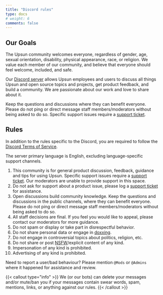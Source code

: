 ```yaml
---
title: "Discord rules"
type: docs
# weight: 6
comments: false
---
```


## Our Goals

The Upsun community welcomes everyone, regardless of gender, age, sexual orientation, disability, physical appearance, race, or religion. 
We value each member of our community, and believe that everyone should feel welcome, included, and safe.

Our [Discord server](https://discord.gg/PkMc2pVCDV/) allows Upsun employees and users to discuss all things Upsun and open source topics and projects, get product feedback, and build a community. 
We are passionate about our work and love to share about it.

Keep the questions and discussions where they can benefit everyone. 
Please do not ping or direct message staff members/moderators without being asked to do so. 
Specific support issues require a [support ticket](https://docs.upsun.com/learn/overview/get-support.html#create-a-support-ticket).

<!-- The only exception is when the product or service is in BETA phase. Then we will be there in best-effort to help you in your journey. -->

## Rules

In addition to the rules specific to the Discord, you are required to follow the [Discord Terms of Service](https://discordapp.com/terms).

The server primary language is English, excluding language-specific support channels. 

1. This community is for general product discussion, feedback, guidance and tips for using Upsun. 
Specific support issues require a [support ticket](https://docs.upsun.com/learn/overview/get-support.html#create-a-support-ticket). 
Our moderators are unable to provide support in this space.
2. Do not ask for support about a product issue, please log a [support ticket](https://docs.upsun.com/learn/overview/get-support.html#create-a-support-ticket) for assistance.
3. Open discussions build community knowledge. Keep the questions and discussions in the public channels, where they can benefit everyone. 
Please do not ping or direct message staff members/moderators without being asked to do so.
4. All staff decisions are final. 
If you feel you would like to appeal, please contact our moderators for more guidance.
5. Do not spam or display or take part in disrespectful behavior.
6. Do not share personal data or engage in [doxxing](https://en.wikipedia.org/wiki/Doxing).
7. Do not engage in controversial topics about politics, religion, etc.
8. Do not share or post [NSFW](https://en.wikipedia.org/wiki/Not_safe_for_work)/explicit content of any kind.
9. Impersonation of any kind is prohibited.
10. Advertising of any kind is prohibited.

Need to report a user/bad behaviour? 
Please mention <code>@Mods</code> or <code>@Admins</code> where it happened for assistance and review.

{{< callout type="info" >}}
  We (or our bots) can delete your messages and/or mute/ban you if your messages contain swear words, spam, mentions, links, or anything against our rules.
{{< /callout >}}
